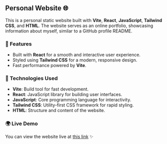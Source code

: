 ## Personal Website 🌐

This is a personal static website built with **Vite**, **React**, **JavaScript**, **Tailwind CSS**, and **HTML**. The website serves as an online portfolio, showcasing information about myself, similar to a GitHub profile README.

### 🚀 Features
- Built with **React** for a smooth and interactive user experience.
- Styled using **Tailwind CSS** for a modern, responsive design.
- Fast performance powered by **Vite**.

### 📜 Technologies Used
- **Vite**: Build tool for fast development.
- **React**: JavaScript library for building user interfaces.
- **JavaScript**: Core programming language for interactivity.
- **Tailwind CSS**: Utility-first CSS framework for rapid styling.
- **HTML**: Structure and content of the website.

### 🌍 Live Demo
You can view the website live at [this link](https://evyatar-site.onrender.com/) ✨
